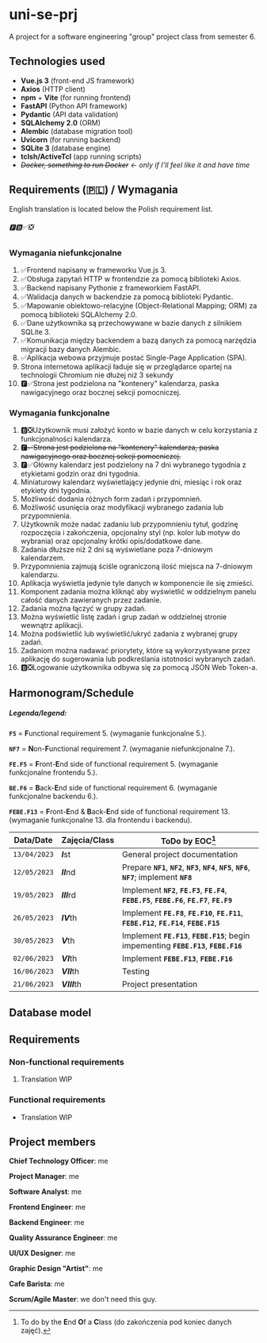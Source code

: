 # uni-se-prj
A project for a software engineering "group" project class from semester 6.

## Technologies used
* **Vue.js 3** (front-end JS framework)
* **Axios** (HTTP client)
* **npm** + **Vite** (for running frontend)
* **FastAPI** (Python API framework)
* **Pydantic** (API data validation)
* **SQLAlchemy 2.0** (ORM)
* **Alembic** (database migration tool)
* **Uvicorn** (for running backend)
* **SQLite 3** (database engine)
* **tclsh/ActiveTcl** (app running scripts)
* *~~Docker, something to run Docker~~ <- only if I'll feel like it and have time*

## Requirements (🇵🇱) / Wymagania
English translation is located below the Polish requirement list.

###### 🅵🅱✅❎

### Wymagania niefunkcjonalne

1. ✅Frontend napisany w frameworku Vue.js 3.
2. ✅Obsługa zapytań HTTP w frontendzie za pomocą biblioteki Axios.
3. ✅Backend napisany Pythonie z frameworkiem FastAPI.
4. ✅Walidacja danych w backendzie za pomocą biblioteki Pydantic.
5. ✅Mapowanie obiektowo-relacyjne (Object-Relational Mapping; ORM) za pomocą biblioteki SQLAlchemy 2.0.
6. ✅Dane użytkownika są przechowywane w bazie danych z silnikiem SQLite 3.
7. ✅Komunikacja między backendem a bazą danych za pomocą narzędzia migracji bazy danych Alembic.
8. ✅Aplikacja webowa przyjmuje postać Single-Page Application (SPA).
9. Strona internetowa aplikacji ładuje się w przeglądarce opartej na technologii Chromium nie dłużej niż 3 sekundy
10. 🅵✅Strona jest podzielona na "kontenery" kalendarza, paska nawigacyjnego oraz bocznej sekcji pomocniczej.

### Wymagania funkcjonalne

1. 🅱❎Użytkownik musi założyć konto w bazie danych w celu korzystania z funkcjonalności kalendarza.
2. ~~🅵✅Strona jest podzielona na "kontenery" kalendarza, paska nawigacyjnego oraz bocznej sekcji pomocniczej.~~
3. 🅵✅Główny kalendarz jest podzielony na 7 dni wybranego tygodnia z etykietami godzin oraz dni tygodnia.
4. Miniaturowy kalendarz wyświetlający jedynie dni, miesiąc i rok oraz etykiety dni tygodnia.
5. Możliwość dodania różnych form zadań i przypomnień.
6. Możliwość usunięcia oraz modyfikacji wybranego zadania lub przypomnienia.
7. Użytkownik może nadać zadaniu lub przypomnieniu tytuł, godzinę rozpoczęcia i zakończenia, opcjonalny styl (np. kolor lub motyw do wybrania) oraz opcjonalny krótki opis/dodatkowe dane.
8. Zadania dłuższe niż 2 dni są wyświetlane poza 7-dniowym kalendarzem.
9. Przypomnienia zajmują ściśle ograniczoną ilość miejsca na 7-dniowym kalendarzu.
10. Aplikacja wyświetla jedynie tyle danych w komponencie ile się zmieści.
11. Komponent zadania można kliknąć aby wyświetlić w oddzielnym panelu całość danych zawieranych przez zadanie.
12. Zadania można łączyć w grupy zadań.
13. Można wyświetlić listę zadań i grup zadań w oddzielnej stronie wewnątrz aplikacji.
14. Można podświetlić lub wyświetlić/ukryć zadania z wybranej grupy zadań.
15. Zadaniom można nadawać priorytety, które są wykorzystywane przez aplikację do sugerowania lub podkreślania istotności wybranych zadań.
16. 🅱❎Logowanie użytkownika odbywa się za pomocą JSON Web Token-a.

## Harmonogram/Schedule

##### **Legenda/legend:**
**`F5`** = **F**unctional requirement 5. (wymaganie funkcjonalne 5.).

**`NF7`** = **N**on-**F**unctional requirement 7. (wymaganie niefunkcjonalne 7.).

**`FE.F5`** = **F**ront-**E**nd side of functional requirement 5. (wymaganie funkcjonalne frontendu 5.).

**`BE.F6`** = **B**ack-**E**nd side of functional requirement 6. (wymaganie funkcjonalne backendu 6.).

**`FEBE.F13`** = **F**ront-**E**nd & **B**ack-**E**nd side of functional requirement 13. (wymaganie funkcjonalne 13. dla frontendu i backendu).

| Data/Date | Zajęcia/Class | ToDo by EOC[^1] |
| --- | --- | --- |
| `13/04/2023` | ***I***st | General project documentation |
| `12/05/2023` | ***II***nd | Prepare **`NF1`**, **`NF2`**, **`NF3`**, **`NF4`**, **`NF5`**, **`NF6`**, **`NF7`**; implement **`NF8`** |
| `19/05/2023` | ***III***rd | Implement **`NF2`**, **`FE.F3`**, **`FE.F4`**, **`FEBE.F5`**, **`FEBE.F6`**, **`FE.F7`**, **`FE.F9`** |d
| `26/05/2023` | ***IV***th | Implement **`FE.F8`**, **`FE.F10`**, **`FE.F11`**, **`FEBE.F12`**, **`FE.F14`**, **`FEBE.F15`** |
| `30/05/2023` | ***V***th | Implement **`FE.F13`**, **`FEBE.F15`**; begin impementing **`FEBE.F13`**, **`FEBE.F16`** |
| `02/06/2023` | ***VI***th | Implement **`FEBE.F13`**, **`FEBE.F16`** |
| `16/06/2023` | ***VII***th | Testing |
| `21/06/2023` | ***VIII***th | Project presentation |

[^1]: To do by the **E**nd **O**f a **C**lass (do zakończenia pod koniec danych zajęć).

## Database model



## Requirements
### Non-functional requirements

1. Translation WIP

### Functional requirements

* Translation WIP

## Project members

**Chief Technology Officer**: me

**Project Manager**: me

**Software Analyst**: me

**Frontend Engineer**: me

**Backend Engineer**: me

**Quality Assurance Engineer**: me

**UI/UX Designer**: me

**Graphic Design "Artist"**: me

**Cafe Barista**: me

**Scrum/Agile Master**: we don't need this guy.
